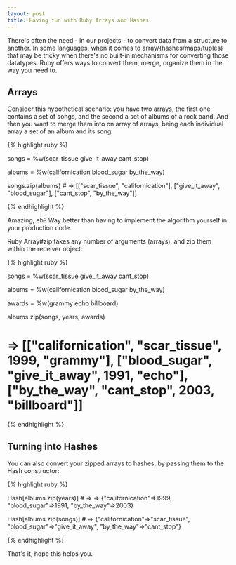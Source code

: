 ```yaml
---
layout: post
title: Having fun with Ruby Arrays and Hashes
---
```


<span class="drops">T</span>here's often the need - in our projects - to convert data from a structure to another. In some languages, when it comes to array/{hashes/maps/tuples} that may be tricky when there's no built-in mechanisms for converting those datatypes. Ruby offers ways to convert them, merge, organize them in the way you need to.

## Arrays

Consider this hypothetical scenario: you have two arrays, the first one contains a set of songs, and the second a set of albums of a rock band. And then you want to merge them into on array of arrays, being each individual array a set of an album and its song.

{% highlight ruby %}

songs = %w(scar_tissue give_it_away cant_stop)

albums = %w(californication blood_sugar by_the_way)

songs.zip(albums) # => [["scar_tissue", "californication"], ["give_it_away", "blood_sugar"], ["cant_stop", "by_the_way"]]

{% endhighlight %}

Amazing, eh? Way better than having to implement the algorithm yourself in your production code. 

Ruby <span class="small_code">Array#zip</span> takes any number of arguments (arrays), and zip them within the receiver object:

{% highlight ruby %}

songs = %w(scar_tissue give_it_away cant_stop)

albums = %w(californication blood_sugar by_the_way)

awards = %w(grammy echo billboard)

albums.zip(songs, years, awards) 

# => [["californication", "scar_tissue", 1999, "grammy"], ["blood_sugar", "give_it_away", 1991, "echo"], ["by_the_way", "cant_stop", 2003, "billboard"]]

{% endhighlight %}

## Turning into Hashes

You can also convert your zipped arrays to hashes, by passing them to the <span class="small_code">Hash</span> constructor:

{% highlight ruby %}

Hash[albums.zip(years)] # => => {"californication"=>1999, "blood_sugar"=>1991, "by_the_way"=>2003}

Hash[albums.zip(songs)] # => {"californication"=>"scar_tissue", "blood_sugar"=>"give_it_away", "by_the_way"=>"cant_stop"}

{% endhighlight %}

That's it, hope this helps you.
